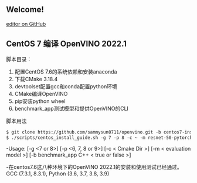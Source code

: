 ## Welcome!

[editor on GitHub](https://github.com/yangsu2022/yangsu0423.github.io/edit/gh-pages/index.md)
## CentOS 7 编译 OpenVINO 2022.1
脚本目录：
1.	配置CentOS 7.6的系统依赖和安装anaconda
2.	下载CMake 3.18.4
3.	devtoolset配置gcc和conda配置python环境
4.	CMake编译OpenVINO
5.	pip安装python wheel
6.	benchmark_app测试模型和提供OpenVINO的CLI

脚本用法

```markdown
$ git clone https://github.com/sammysun0711/openvino.git -b centos7-install-guide && cd openvino
$ ./scripts/centos_install_guide.sh -g 7 -p 8 -c ~ -m resnet-50-pytorch -b true
```

-Usage: [-g <7 or 8>] [-p <6, 7, 8 or 9>] [-c < Cmake Dir >] [-m < evaluation model >] [-b benchmark_app C++ < true or false >]

-在centos7.6这八种环境下的OpenVINO 2022.1的安装和使用测试已经通过。GCC (7.3.1, 8.3.1), Python (3.6, 3.7, 3.8, 3.9)

